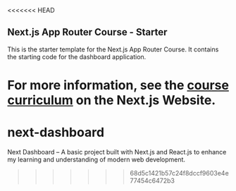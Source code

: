 <<<<<<< HEAD
## Next.js App Router Course - Starter

This is the starter template for the Next.js App Router Course. It contains the starting code for the dashboard application.

For more information, see the [course curriculum](https://nextjs.org/learn) on the Next.js Website.
=======
# next-dashboard
Next Dashboard – A basic project built with Next.js and React.js to enhance my learning and understanding of modern web development.
>>>>>>> 68d5c1421b57c24f8dccf9603e4e77454c6472b3
